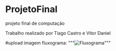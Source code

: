 # ProjetoFinal
projeto final de computação

Trabalho realizado por Tiago Castro e Vítor Daniel

#upload imagem fluxograma:
"""![Fluxograma](fluxograma.png)"""